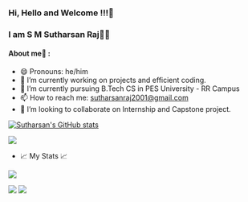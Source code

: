 ### Hi, Hello and Welcome !!!👋
### I am S M Sutharsan Raj🙋‍♂️

<!--
**smsraj2001/smsraj2001** is a ✨ _special_ ✨ repository because its `README.md` (this file) appears on your GitHub profile.
- 🤔 I’m looking for help with ...
- 💬 Ask me about ...
- 😄 Pronouns: ...
- ⚡ Fun fact: ...
-->

#### About me💬 :
- 😄 Pronouns: he/him
- 🔭 I’m currently working on projects and efficient coding.
- 🌱 I’m currently pursuing B.Tech CS in PES University - RR Campus
- 📫 How to reach me: sutharsanraj2001@gmail.com
- 👯 I’m looking to collaborate on Internship and Capstone project.

[![Sutharsan's GitHub stats](https://github-readme-stats.vercel.app/api?username=smsraj2001&theme=aura)]()
<p>
<a href="https://github.com/smsraj2001">
    <img src="https://github-stats-alpha.vercel.app/api?username=smsraj2001&cc=22272e&tc=37BCF6&ic=fff&bc=0000">
</a>
</p>

<!-- [![My GitHub Language Stats](https://github-readme-stats.vercel.app/api/top-langs/?username=smsraj2001&langs_count=5&theme=nightowl)]() -->


- 📈 My Stats 📈

![](http://github-profile-summary-cards.vercel.app/api/cards/profile-details?username=smsraj2001&theme=nightowl) 

![](http://github-profile-summary-cards.vercel.app/api/cards/repos-per-language?username=smsraj2001&theme=nightowl) 
![](http://github-profile-summary-cards.vercel.app/api/cards/most-commit-language?username=smsraj2001&theme=nightowl)
